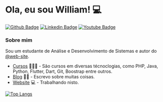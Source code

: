 # Ola, eu sou William! :computer:

[![Github Badge](https://img.shields.io/badge/-Github-000?style=flat-square&logo=Github&logoColor=white&link=https://github.com/bywilliams/bywilliams)](https://github.com/bywilliams/bywilliams)
[![Linkedin Badge](https://img.shields.io/badge/-LinkedIn-blue?style=flat-square&logo=Linkedin&logoColor=white&link=https://https://www.linkedin.com/in/williamsilva15/)](https://www.linkedin.com/in/williamsilva15/)
[![Youtube Badge](https://img.shields.io/badge/-YouTube-ff0000?style=flat-square&labelColor=ff0000&logo=youtube&logoColor=white&link=https://www.youtube.com/channel/UCYRCkASNSxbKroHvEaSLV6Q)](https://www.youtube.com/channel/UCYRCkASNSxbKroHvEaSLV6Q)

### Sobre mim
Sou um estudante de Análise e Desenvolvimento de Sistemas e autor do [@web-site](https://bywilliams.github.io/site/).

- [Cursos](https://drive.google.com/drive/folders/1-OoFUodj5QNv2PaIRChvPP3SGOt13KYY) 👨🏼‍🏫 - São cursos em diversas técnoclogias, como PHP, Java, Python, Flutter, Dart, Git, Boostrap entre outros.
- [Blog]() ✍🏼 - Escrevo sobre muitas coisas.
- [Website](https://bywilliams.github.io/site/) 💻 - Trabalhando nisto.

[![Top Langs](https://github-readme-stats.vercel.app/api/top-langs/?username=bywilliams&layout=compact)](https://github.com/anuraghazra/github-readme-stats)
